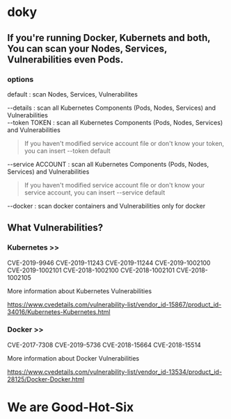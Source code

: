 # doky

<h2>If you're running Docker, Kubernets and both,</br> 
  You can scan your Nodes, Services, Vulnerabilities even Pods.</h2>

<h3>options</h3>

default : scan Nodes, Services, Vulnerabilites

--details : scan all Kubernetes Components (Pods, Nodes, Services) and Vulnerabilities</br> 
--token TOKEN : scan all Kubernetes Components (Pods, Nodes, Services) and Vulnerabilities
  > If you haven't modified service account file or don't know your token,
  > you can insert  --token default
  
--service ACCOUNT : scan all Kubernetes Components (Pods, Nodes, Services) and Vulnerabilities
  > If you haven't modified service account file or don't know your service account,
  > you can insert  --service default
  
--docker : scan docker containers and Vulnerabilities only for docker



<h2>What Vulnerabilities?</h2>

<h3>Kubernetes >></h3>

CVE-2019-9946
CVE-2019-11243
CVE-2019-11244
CVE-2019-1002100
CVE-2019-1002101
CVE-2018-1002100
CVE-2018-1002101
CVE-2018-1002105


More information about Kubernetes Vulnerabilities </br> 

https://www.cvedetails.com/vulnerability-list/vendor_id-15867/product_id-34016/Kubernetes-Kubernetes.html



<h3>Docker >></h3>

CVE-2017-7308
CVE-2019-5736
CVE-2018-15664
CVE-2018-15514


More information about Docker Vulnerabilities </br> 

https://www.cvedetails.com/vulnerability-list/vendor_id-13534/product_id-28125/Docker-Docker.html

<h1>We are Good-Hot-Six</h1>
